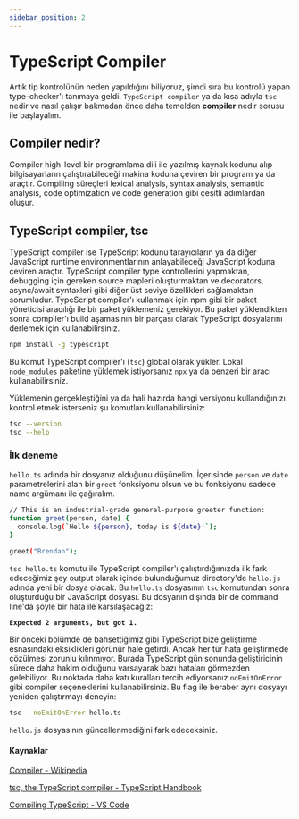 ```yaml
---
sidebar_position: 2
---
```


# TypeScript Compiler

Artık tip kontrolünün neden yapıldığını biliyoruz, şimdi sıra bu kontrolü yapan type-checker'ı tanımaya geldi. `TypeScript compiler` ya da kısa adıyla `tsc` nedir ve nasıl çalışır bakmadan önce daha temelden **compiler** nedir sorusu ile başlayalım.

## Compiler nedir?

Compiler high-level bir programlama dili ile yazılmış kaynak kodunu alıp bilgisayarların çalıştırabileceği makina koduna çeviren bir program ya da araçtır. Compiling süreçleri lexical analysis, syntax analysis, semantic analysis, code optimization ve code generation gibi çeşitli adımlardan oluşur.

## TypeScript compiler, tsc

TypeScript compiler ise TypeScript kodunu tarayıcıların ya da diğer JavaScript runtime environmentlarının anlayabileceği JavaScript koduna çeviren araçtır. TypeScript compiler type kontrollerini yapmaktan, debugging için gereken source mapleri oluşturmaktan ve decorators, async/await syntaxleri gibi diğer üst seviye özellikleri sağlamaktan sorumludur. TypeScript compiler'ı kullanmak için npm gibi bir paket yöneticisi aracılığı ile bir paket yüklemeniz gerekiyor. Bu paket yüklendikten sonra compiler'ı build aşamasının bir parçası olarak TypeScript dosyalarını derlemek için kullanabilirsiniz.

```bash
npm install -g typescript
```

Bu komut TypeScript compiler'ı (`tsc`) global olarak yükler. Lokal `node_modules` paketine yüklemek istiyorsanız `npx` ya da benzeri bir aracı kullanabilirsiniz.

Yüklemenin gerçekleştiğini ya da hali hazırda hangi versiyonu kullandığınızı kontrol etmek isterseniz şu komutları kullanabilirsiniz:

```bash
tsc --version
tsc --help
```

### İlk deneme

`hello.ts` adında bir dosyanız olduğunu düşünelim. İçerisinde `person` ve `date` parametrelerini alan bir `greet` fonksiyonu olsun ve bu fonksiyonu sadece name argümanı ile çağıralım.

```bash
// This is an industrial-grade general-purpose greeter function:
function greet(person, date) {
  console.log(`Hello ${person}, today is ${date}!`);
}
 
greet("Brendan");
```

`tsc hello.ts` komutu ile TypeScript compiler'ı çalıştırdığımızda ilk fark edeceğimiz şey output olarak içinde bulunduğumuz directory'de `hello.js` adında yeni bir dosya olacak. Bu `hello.ts` dosyasının `tsc` komutundan sonra  oluşturduğu bir JavaScript dosyası. Bu dosyanın dışında bir de command line'da şöyle bir hata ile karşılaşacağız:

**`Expected 2 arguments, but got 1.`**

Bir önceki bölümde de bahsettiğimiz gibi TypeScript bize geliştirme esnasındaki eksiklikleri görünür hale getirdi. Ancak her tür hata geliştirmede çözülmesi zorunlu kılınmıyor. Burada TypeScript gün sonunda geliştiricinin sürece daha hakim olduğunu varsayarak bazı hataları görmezden gelebiliyor. Bu noktada daha katı kuralları tercih ediyorsanız `noEmitOnError` gibi compiler seçeneklerini kullanabilirsiniz. Bu flag ile beraber aynı dosyayı yeniden çalıştırmayı deneyin:

```bash
tsc --noEmitOnError hello.ts
```

`hello.js` dosyasının güncellenmediğini fark edeceksiniz.

#### Kaynaklar
[Compiler - Wikipedia](https://en.wikipedia.org/wiki/Compiler)

[tsc, the TypeScript compiler - TypeScript Handbook](https://www.typescriptlang.org/docs/handbook/2/basic-types.html#tsc-the-typescript-compiler)

[Compiling TypeScript - VS Code](https://code.visualstudio.com/docs/typescript/typescript-compiling)